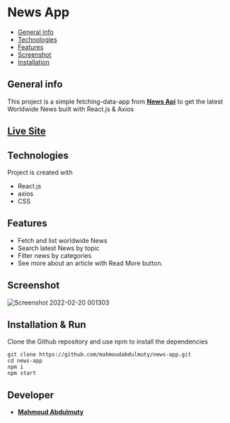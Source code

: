 # News App

- [General info](#general-info)
- [Technologies](#technologies)
- [Features](#features)
- [Screenshot](#screenshot)
- [Installation](#installation)

## General info

This project is a simple fetching-data-app from **[News Api](https://newsapi.org/)** to get the latest Worldwide News built with React.js & Axios

## **[Live Site]()**

## Technologies

Project is created with

- React.js
- axios
- CSS

## Features

- Fetch and list worldwide News
- Search latest News by topic
- Filter news by categories
- See more about an article with Read More button.

## Screenshot

![Screenshot 2022-02-20 001303](https://user-images.githubusercontent.com/52681435/154820966-ef59eee4-02bb-478e-8b3c-97d1122241a6.png)

## Installation & Run

Clone the Github repository and use npm to install the dependencies

```
git clone https://github.com/mahmoudabdulmuty/news-app.git
cd news-app
npm i
npm start
```

## Developer

- **[Mahmoud Abdulmuty](https://www.linkedin.com/in/mahmoud-abdulmuty/)**
